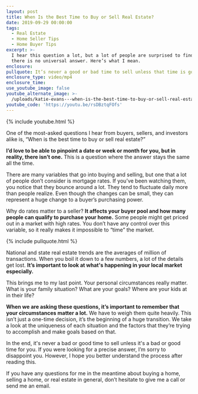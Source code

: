```yaml
---
layout: post
title: When Is the Best Time to Buy or Sell Real Estate?
date: 2019-09-29 00:00:00
tags:
  - Real Estate
  - Home Seller Tips
  - Home Buyer Tips
excerpt: >-
  I hear this question a lot, but a lot of people are surprised to find out that
  there is no universal answer. Here’s what I mean.
enclosure:
pullquote: It’s never a good or bad time to sell unless that time is good or bad for you.
enclosure_type: video/mp4
enclosure_time:
use_youtube_image: false
youtube_alternate_image: >-
  /uploads/katie-evans---when-is-the-best-time-to-buy-or-sell-real-estate-youtube.jpg
youtube_code: 'https://youtu.be/rsDBztqFOfs'
---
```


{% include youtube.html %}

One of the most-asked questions I hear from buyers, sellers, and investors alike is, “When is the best time to buy or sell real estate?”

**I’d love to be able to pinpoint a date or week or month for you, but in reality, there isn’t one.** This is a question where the answer stays the same all the time.

There are many variables that go into buying and selling, but one that a lot of people don’t consider is mortgage rates. If you’ve been watching them, you notice that they bounce around a lot. They tend to fluctuate daily more than people realize. Even though the changes can be small, they can represent a huge change to a buyer’s purchasing power.

Why do rates matter to a seller? **It affects your buyer pool and how many people can qualify to purchase your home.** Some people might get priced out in a market with high rates. You don’t have any control over this variable, so it really makes it impossible to “time” the market.

{% include pullquote.html %}

National and state real estate trends are the averages of million of transactions. When you boil it down to a few numbers, a lot of the details get lost. **It’s important to look at what's happening in your local market especially.**

This brings me to my last point. Your personal circumstances really matter. What is your family situation? What are your goals? Where are your kids at in their life?

**When we are asking these questions, it’s important to remember that your circumstances matter a lot.** We have to weigh them quite heavily. This isn’t just a one-time decision, it’s the beginning of a huge transition. We take a look at the uniqueness of each situation and the factors that they’re trying to accomplish and make goals based on that.&nbsp;

In the end, it's never a bad or good time to sell unless it's a bad or good time for you. If you were looking for a precise answer, I’m sorry to disappoint you. However, I hope you better understand the process after reading this.&nbsp;

If you have any questions for me in the meantime about buying a home, selling a home, or real estate in general, don’t hesitate to give me a call or send me an email.